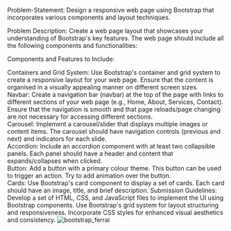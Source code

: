 Problem-Statement:
Design a responsive web page using Bootstrap that incorporates various components and layout techniques.

Problem Description:
Create a web page layout that showcases your understanding of Bootstrap's key features. The web page should include all the following components and functionalities:

Components and Features to Include:

Containers and Grid System: Use Bootstrap's container and grid system to create a responsive layout for your web page.   Ensure that the content is organised in a visually appealing manner on different screen sizes.                                                                                                                                                                                    
Navbar:  Create a navigation bar (navbar) at the top of the page with links to different sections of your web page (e.g., Home, About, Services, Contact).  Ensure that the navigation is smooth and that page reloads/page changing are not necessary for accessing different sections.                                                                 
Carousel:   Implement a carousel/slider that displays multiple images or content items.       The carousel should have navigation controls (previous and next) and indicators for each slide.                                                                                                         
Accordion:   Include an accordion component with at least two collapsible panels.   Each panel should have a header and content that expands/collapses when   clicked.                                                                                                                        
Button:   Add a button with a primary colour theme. This button can be used to trigger an action.  Try to add animation over the button.                                                                                                                                                                                                            
Cards:  Use Bootstrap's card component to display a set of cards. Each card should have an image, title, and brief description.
Submission Guidelines:
Develop a set of HTML, CSS, and JavaScript files to implement the UI using Bootstrap components.
Use Bootstrap's grid system for layout structuring and responsiveness.
Incorporate CSS styles for enhanced visual aesthetics and consistency.
![bootstrap_ferrai](https://github.com/DK08464/bootstrap_ferrari/assets/121443975/8ad97135-5cf5-4c16-b55d-4a0b87ada5df)
